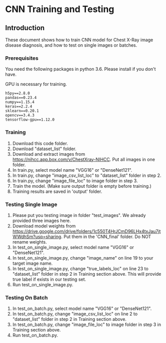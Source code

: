 # CNN Training and Testing

## Introduction

These document shows how to train CNN model for Chest X-Ray image disease diagnosis, and how to test on single images or batches.

### Prerequisites

You need the following packages in python 3.6. Please install if you don't have.

GPU is necessary for training.

```
h5py==2.8.0
pandas==0.23.4
numpy==1.15.4
keras==2.2.4
sklearn==0.20.1
opencv==3.4.3
tensorflow-gpu==1.12.0
```

### Training

1. Download this code folder.
2. Download  "dataset_list" folder.
3. Download and extract images from https://nihcc.app.box.com/v/ChestXray-NIHCC. Put all images in one folder.
4. In train.py, select model name "VGG16" or "DenseNet121". 
5. In train.py, change "image_csv_list_loc" to "dataset_list" folder in step 2. 
6. In train.py, change "image_file_loc" to image folder in step 3. 
7. Train the model. (Make sure output folder is empty before training.)
8. Training results are saved in 'output' folder.

### Testing Single Image

1. Please put you testing image in folder "test_images". We already provided three images here.
2. Download model weights from https://drive.google.com/drive/folders/1c550T4HrJCmD96LHx4txJau7jtWWdhSm?usp=sharing. Put them in the 'CNN_final' folder. Do NOT rename weights.
2. In test_on_single_image.py, select model name "VGG16" or "DenseNet121". 
3. In test_on_single_image.py, change "image_name" on line 19 to your target image name.
4. In test_on_single_image.py, change "true_labels_loc" on line 23 to "dataset_list" folder in step 2 in Training section above. This will provide true label if exists in our testing set.
5. Run test_on_single_image.py.

### Testing On Batch

1. In test_on_batch.py, select model name "VGG16" or "DenseNet121". 
2. In test_on_batch.py, change "image_csv_list_loc" on line 2 to "dataset_list" folder in step 2 in Training section above.
3. In test_on_batch.py, change "image_file_loc" to image folder in step 3 in Training section above.
4. Run test_on_batch.py.
